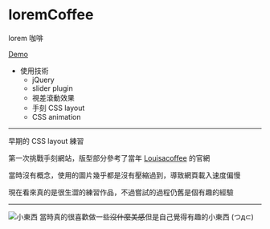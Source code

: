 # loremCoffee

lorem 咖啡

[Demo](https://ryin0424.github.io/loremCoffee_CSS/)

- 使用技術
  - jQuery
  - slider plugin
  - 視差滾動效果
  - 手刻 CSS layout
  - CSS animation

--- 

早期的 CSS layout 練習

第一次挑戰手刻網站，版型部分參考了當年 [Louisacoffee](https://www.louisacoffee.co/) 的官網

當時沒有概念，使用的圖片幾乎都是沒有壓縮過到，導致網頁載入速度偏慢

現在看來真的是很生澀的練習作品，不過嘗試的過程仍舊是個有趣的經驗

---

![小東西](https://i.imgur.com/qjFuGSU.gif)
當時真的很喜歡做一些~~沒什麼美感~~但是自己覺得有趣的小東西 (つд⊂)
